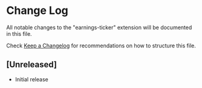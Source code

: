 # Change Log

All notable changes to the "earnings-ticker" extension will be documented in this file.

Check [Keep a Changelog](http://keepachangelog.com/) for recommendations on how to structure this file.

## [Unreleased]

- Initial release